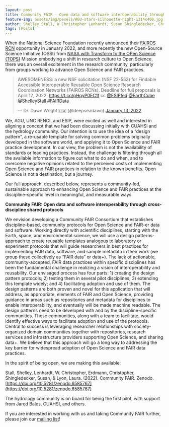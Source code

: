```yaml
---
layout: post
title: Community FAIR - Open data and software interoperability through cross-discipline shared protocols
feature-img: assets/img/pexels/AGU-stars-silhouette-night-1314x400.jpg
author: Shelley Stall, W Christopher Lenhardt, Susan Shingledecker, Chris Erdmann, Laura Lyon
tags: [Posts]
---
```


When the National Science Foundation recently announced their [FAIROS RCN](https://www.nsf.gov/pubs/2022/nsf22553/nsf22553.htm) opportunity in January 2022, and more recently the new Open-Source Science Initiative (OSSI) from [NASA with Transform to the OPen Science (TOPS)](https://github.com/nasa/Transform-to-Open-Science) Mission embodying a shift in research culture to Open Science, there was an overall excitement in the research community, particularly from groups working to advance Open Science and FAIR practices. 

<blockquote class="twitter-tweet"><p lang="en" dir="ltr">AWESOMENESS: a new NSF solicitation (NSF 22-553) for Findable Accessible Interoperable Reusable Open Science Research Coordination Networks (FAIROS RCNs). Deadline for full proposals is April 12, 2022. <a href="https://t.co/pHqyP0EC1f">https://t.co/pHqyP0EC1f</a> cc <a href="https://twitter.com/ESIPfed?ref_src=twsrc%5Etfw">@ESIPfed</a> <a href="https://twitter.com/EarthCube?ref_src=twsrc%5Etfw">@EarthCube</a> <a href="https://twitter.com/ShelleyStall?ref_src=twsrc%5Etfw">@ShelleyStall</a> <a href="https://twitter.com/hashtag/FAIRData?src=hash&amp;ref_src=twsrc%5Etfw">#FAIRData</a></p>&mdash; Dr. Dawn Wright 🇺🇦 (@deepseadawn) <a href="https://twitter.com/deepseadawn/status/1481747441036644355?ref_src=twsrc%5Etfw">January 13, 2022</a></blockquote> <script async src="https://platform.twitter.com/widgets.js" charset="utf-8"></script>

We, AGU, UNC RENCI, and ESIP, were excited as well and interested in aligning a concept that we had been discussing initially with CUAHSI and the hydrology community. Our intention is to use the idea of a “design pattern”, a re-usable template for solving common problems originally developed in the software world, and applying it to Open Science and FAIR practice development. In our view, the problem is not the availability of standards or leading practices. Instead, the challenge is filtering through all the available information to figure out what to do and when, and to overcome negative opinions related to the perceived costs of implementing Open Science and FAIR practices in relation to the known benefits. Open Science is not a destination, but a journey.

Our full approach, described below, represents a community-led, sustainable approach to enhancing Open Science and FAIR practices at the discipline-specific level in meaningful, and measurable ways.

**Community FAIR: Open data and software interoperability through cross-discipline shared protocols**

We envision developing a Community FAIR Consortium that establishes discipline-based, community protocols for Open Science  and FAIR-er data and software. Working directly with scientific disciplines, starting with the Earth, space, and environmental science, we will use a design patterns-approach to create reusable templates analogous to laboratory or experiment protocols that will guide researchers in best practices for implementing FAIR data, software, and sample metadata in their work (we group these collectively as “FAIR data” or data+). The lack of actionable, community-accepted, FAIR data practices within specific disciplines has been the fundamental challenge in realizing a vision of interoperability and reusability. Our envisaged process has four parts: 1) creating the design pattern protocols; 2) testing them in several pilot disciplines; 3) extending this template widely; and 4) facilitating adoption and use of them. The design patterns are both proven and novel for this application that will address, as appropriate, elements of FAIR and Open Science, providing guidance in areas such as repositories and metadata for disciplines to enable interoperability, and eventually will be made machine readable. The design patterns need to be developed with and by the discipline-specific communities. These communities, along with a team to facilitate, would identify effective ways to facilitate adoption and use of the protocols. Central to success is leveraging researcher relationships with society-organized domain communities together with repositories, research services and infrastructure providers supporting Open Science, and sharing data+. We believe that this approach will go a long way to addressing the key barrier for widespread adoption of Open Science and FAIR data practices.

In the spirit of being open, we are making this available:

Stall, Shelley, Lenhardt, W. Christopher, Erdmann, Christopher, Shingledecker, Susan, & Lyon, Laura. (2022). Community FAIR. Zenodo. [https://doi.org/10.5281/zenodo.6585767](https://doi.org/10.5281/zenodo.6585767)

The hydrology community is on board for being the first pilot, with support from Jared Bales, CUAHSI, and others. 

If you are interested in working with us and taking Community FAIR further, please join our [mailing list](https://forms.gle/x7PMmAK1grnG2nje6)!  
